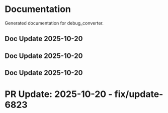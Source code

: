# Documentation

Generated documentation for debug_converter.

## Doc Update 2025-10-20

## Doc Update 2025-10-20

## Doc Update 2025-10-20

# PR Update: 2025-10-20 - fix/update-6823
